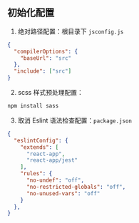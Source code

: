 
## 初始化配置

1. 绝对路径配置：根目录下 `jsconfig.js`
```json
{
  "compilerOptions": {
    "baseUrl": "src"
  },
  "include": ["src"]
}
```

2. scss 样式预处理配置：
```bash
npm install sass
```

3. 取消 Eslint 语法检查配置：`package.json`
```json
{
  "eslintConfig": {
    "extends": [
      "react-app",
      "react-app/jest"
    ],
    "rules": {
      "no-undef": "off",
      "no-restricted-globals": "off",
      "no-unused-vars": "off"
    }
  },
}
```